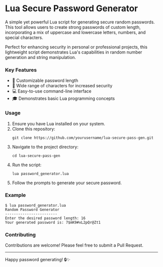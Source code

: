 # Lua Secure Password Generator

A simple yet powerful Lua script for generating secure random passwords. This tool allows users to create strong passwords of custom length, incorporating a mix of uppercase and lowercase letters, numbers, and special characters.

Perfect for enhancing security in personal or professional projects, this lightweight script demonstrates Lua's capabilities in random number generation and string manipulation.

### Key Features

- 🔐 Customizable password length
- 🔡 Wide range of characters for increased security
- 💻 Easy-to-use command-line interface
- 🎓 Demonstrates basic Lua programming concepts

### Usage

1. Ensure you have Lua installed on your system.
2. Clone this repository:
   ```
   git clone https://github.com/yourusername/lua-secure-pass-gen.git
   ```
3. Navigate to the project directory:
   ```
   cd lua-secure-pass-gen
   ```
4. Run the script:
   ```
   lua password_generator.lua
   ```
5. Follow the prompts to generate your secure password.

### Example

```
$ lua password_generator.lua
Random Password Generator
------------------------
Enter the desired password length: 16
Your generated password is: 7$mK9#xL2pQr@Zt1
```

### Contributing

Contributions are welcome! Please feel free to submit a Pull Request.

---

Happy password generating! 🔒✨
